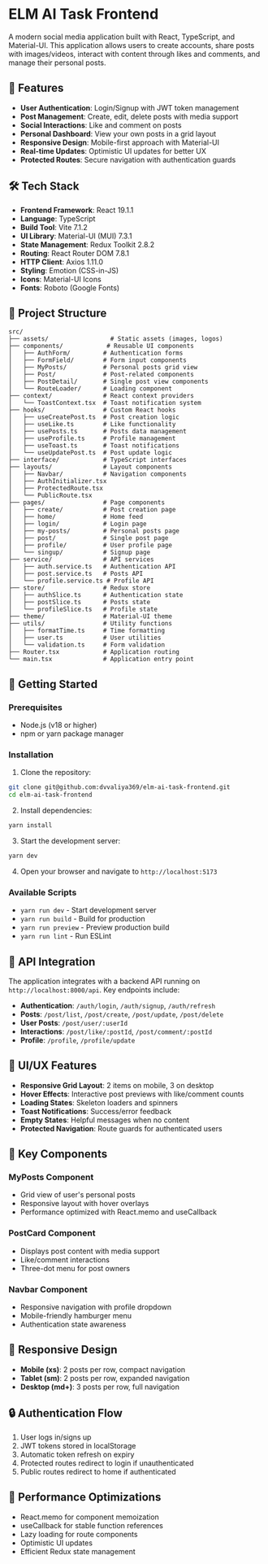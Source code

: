 # ELM AI Task Frontend

A modern social media application built with React, TypeScript, and Material-UI. This application allows users to create accounts, share posts with images/videos, interact with content through likes and comments, and manage their personal posts.

## 🚀 Features

- **User Authentication**: Login/Signup with JWT token management
- **Post Management**: Create, edit, delete posts with media support
- **Social Interactions**: Like and comment on posts
- **Personal Dashboard**: View your own posts in a grid layout
- **Responsive Design**: Mobile-first approach with Material-UI
- **Real-time Updates**: Optimistic UI updates for better UX
- **Protected Routes**: Secure navigation with authentication guards

## 🛠️ Tech Stack

- **Frontend Framework**: React 19.1.1
- **Language**: TypeScript
- **Build Tool**: Vite 7.1.2
- **UI Library**: Material-UI (MUI) 7.3.1
- **State Management**: Redux Toolkit 2.8.2
- **Routing**: React Router DOM 7.8.1
- **HTTP Client**: Axios 1.11.0
- **Styling**: Emotion (CSS-in-JS)
- **Icons**: Material-UI Icons
- **Fonts**: Roboto (Google Fonts)

## 📁 Project Structure

```
src/
├── assets/                 # Static assets (images, logos)
├── components/            # Reusable UI components
│   ├── AuthForm/         # Authentication forms
│   ├── FormField/        # Form input components
│   ├── MyPosts/          # Personal posts grid view
│   ├── Post/             # Post-related components
│   ├── PostDetail/       # Single post view components
│   └── RouteLoader/      # Loading component
├── context/              # React context providers
│   └── ToastContext.tsx  # Toast notification system
├── hooks/                # Custom React hooks
│   ├── useCreatePost.ts  # Post creation logic
│   ├── useLike.ts        # Like functionality
│   ├── usePosts.ts       # Posts data management
│   ├── useProfile.ts     # Profile management
│   ├── useToast.ts       # Toast notifications
│   └── useUpdatePost.ts  # Post update logic
├── interface/            # TypeScript interfaces
├── layouts/              # Layout components
│   ├── Navbar/           # Navigation components
│   ├── AuthInitializer.tsx
│   ├── ProtectedRoute.tsx
│   └── PublicRoute.tsx
├── pages/                # Page components
│   ├── create/           # Post creation page
│   ├── home/             # Home feed
│   ├── login/            # Login page
│   ├── my-posts/         # Personal posts page
│   ├── post/             # Single post page
│   ├── profile/          # User profile page
│   └── singup/           # Signup page
├── service/              # API services
│   ├── auth.service.ts   # Authentication API
│   ├── post.service.ts   # Posts API
│   └── profile.service.ts # Profile API
├── store/                # Redux store
│   ├── authSlice.ts      # Authentication state
│   ├── postSlice.ts      # Posts state
│   └── profileSlice.ts   # Profile state
├── theme/                # Material-UI theme
├── utils/                # Utility functions
│   ├── formatTime.ts     # Time formatting
│   ├── user.ts           # User utilities
│   └── validation.ts     # Form validation
├── Router.tsx            # Application routing
└── main.tsx              # Application entry point
```

## 🚦 Getting Started

### Prerequisites

- Node.js (v18 or higher)
- npm or yarn package manager

### Installation

1. Clone the repository:
```bash
git clone git@github.com:dvvaliya369/elm-ai-task-frontend.git
cd elm-ai-task-frontend
```

2. Install dependencies:
```bash
yarn install
```

3. Start the development server:
```bash
yarn dev
```

4. Open your browser and navigate to `http://localhost:5173`

### Available Scripts

- `yarn run dev` - Start development server
- `yarn run build` - Build for production
- `yarn run preview` - Preview production build
- `yarn run lint` - Run ESLint

## 🔗 API Integration

The application integrates with a backend API running on `http://localhost:8000/api`. Key endpoints include:

- **Authentication**: `/auth/login`, `/auth/signup`, `/auth/refresh`
- **Posts**: `/post/list`, `/post/create`, `/post/update`, `/post/delete`
- **User Posts**: `/post/user/:userId`
- **Interactions**: `/post/like/:postId`, `/post/comment/:postId`
- **Profile**: `/profile`, `/profile/update`

## 🎨 UI/UX Features

- **Responsive Grid Layout**: 2 items on mobile, 3 on desktop
- **Hover Effects**: Interactive post previews with like/comment counts
- **Loading States**: Skeleton loaders and spinners
- **Toast Notifications**: Success/error feedback
- **Empty States**: Helpful messages when no content
- **Protected Navigation**: Route guards for authenticated users

## 🔧 Key Components

### MyPosts Component
- Grid view of user's personal posts
- Responsive layout with hover overlays
- Performance optimized with React.memo and useCallback

### PostCard Component
- Displays post content with media support
- Like/comment interactions
- Three-dot menu for post owners

### Navbar Component
- Responsive navigation with profile dropdown
- Mobile-friendly hamburger menu
- Authentication state awareness

## 📱 Responsive Design

- **Mobile (xs)**: 2 posts per row, compact navigation
- **Tablet (sm)**: 2 posts per row, expanded navigation
- **Desktop (md+)**: 3 posts per row, full navigation

## 🔒 Authentication Flow

1. User logs in/signs up
2. JWT tokens stored in localStorage
3. Automatic token refresh on expiry
4. Protected routes redirect to login if unauthenticated
5. Public routes redirect to home if authenticated

## 🚀 Performance Optimizations

- React.memo for component memoization
- useCallback for stable function references
- Lazy loading for route components
- Optimistic UI updates
- Efficient Redux state management